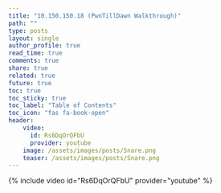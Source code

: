 ```yaml
---
title: "10.150.150.18 (PwnTillDawn Walkthrough)"
path: ""
type: posts
layout: single
author_profile: true
read_time: true
comments: true
share: true
related: true
future: true
toc: true
toc_sticky: true
toc_label: "Table of Contents"
toc_icon: "fas fa-book-open"
header:
    video:
      id: Rs6DqOrQFbU
      provider: youtube
    image: /assets/images/posts/Snare.png
    teaser: /assets/images/posts/Snare.png
---
```


{% include video id="Rs6DqOrQFbU" provider="youtube" %}